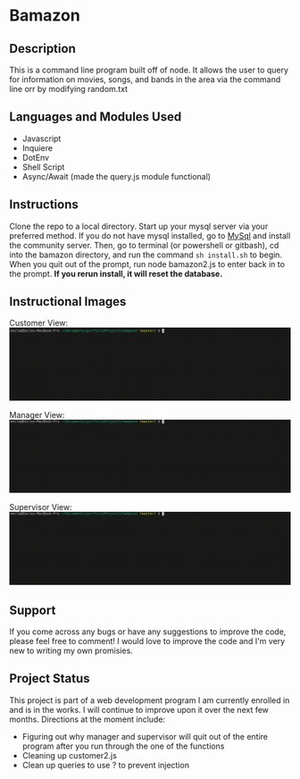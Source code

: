 # Bamazon

## Description
This is a command line program built off of node. It allows the user to query for information on movies, songs, and bands in the area via the command line orr by modifying random.txt

## Languages and Modules Used
* Javascript
* Inquiere
* DotEnv
* Shell Script
* Async/Await (made the query.js module functional)

## Instructions
Clone the repo to a local directory. Start up your mysql server via your preferred method. If you do not have mysql installed, go to [MySql](https://dev.mysql.com/downloads/) and install the community server. Then, go to terminal (or powershell or gitbash), cd into the bamazon directory, and run the command ```sh install.sh``` to begin. When you quit out of the prompt, run node bamazon2.js to enter back in to the prompt. **If you rerun install, it will reset the database.**

## Instructional Images
Customer View:
![Image of Customer](gifs/Customer.gif)

Manager View:
![Image of Manager](gifs/Manager.gif)

Supervisor View:
![Image of Supervisor](gifs/Supervisor.gif)

## Support
If you come across any bugs or have any suggestions to improve the code, please feel free to comment! I would love to improve the code and I'm very new to writing my own promisies.

## Project Status
This project is part of a web development program I am currently enrolled in and is in the works. I will continue to improve upon it over the next few months. Directions at the moment include: 
* Figuring out why manager and supervisor will quit out of the entire program after you run through the one of the functions
* Cleaning up customer2.js
* Clean up queries to use ? to prevent injection
